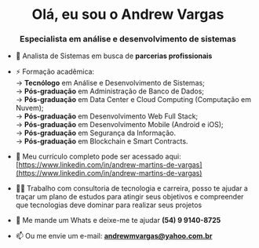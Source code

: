 <h1 align="center">Olá, eu sou o Andrew Vargas</h1>
<h3 align="center">Especialista em análise e desenvolvimento de sistemas</h3>

- 🌱 Analista de Sistemas em busca de **parcerias profissionais**

- ⚡ Formação acadêmica:<br>
-> **Tecnólogo** em Análise e Desenvolvimento de Sistemas;<br>
-> **Pós-graduação** em Administração de Banco de Dados;<br>
-> **Pós-graduação** em Data Center e Cloud Computing (Computação em Nuvem);<br>
-> **Pós-graduação** em Desenvolvimento Web Full Stack;<br>
-> **Pós-graduação** em Desenvolvimento Mobile (Android e iOS);<br>
-> **Pós-graduação** em Segurança da Informação.<br>
-> **Pós-graduação** em Blockchain e Smart Contracts.<br>

- 📄 Meu currículo completo pode ser acessado aqui: [https://www.linkedin.com/in/andrew-martins-de-vargas](https://www.linkedin.com/in/andrew-martins-de-vargas)

- 👨‍💻 Trabalho com consultoria de tecnologia e carreira, posso te ajudar a traçar um plano de estudos para atingir seus objetivos e compreender que tecnologias deve dominar para realizar seus projetos

- 💬 Me mande um Whats e deixe-me te ajudar **(54) 9 9140-8725**

- 📫 Ou me envie um e-mail: **andrewmvargas@yahoo.com.br**
